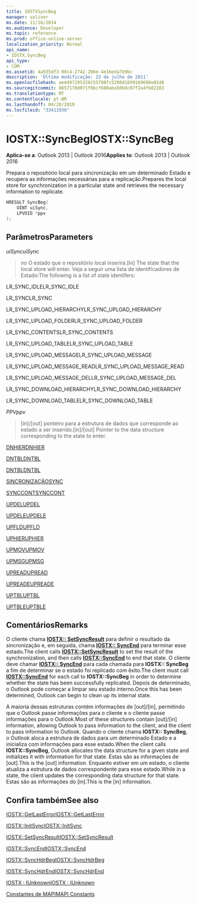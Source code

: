 ```yaml
---
title: IOSTXSyncBeg
manager: soliver
ms.date: 11/16/2014
ms.audience: Developer
ms.topic: reference
ms.prod: office-online-server
localization_priority: Normal
api_name:
- IOSTX.SyncBeg
api_type:
- COM
ms.assetid: 4a935df3-98c4-2742-206e-4e16eda7b9bc
description: 'Última modificação: 23 de julho de 2011'
ms.openlocfilehash: ae4497295328155780fc5208d1699169698e02d8
ms.sourcegitcommit: 8657170d071f9bcf680aba50b9c07f2a4fb82283
ms.translationtype: MT
ms.contentlocale: pt-BR
ms.lasthandoff: 04/28/2019
ms.locfileid: "33411936"
---
```

# <a name="iostxsyncbeg"></a><span data-ttu-id="092ed-103">IOSTX::SyncBeg</span><span class="sxs-lookup"><span data-stu-id="092ed-103">IOSTX::SyncBeg</span></span>

  
  
<span data-ttu-id="092ed-104">**Aplica-se a**: Outlook 2013 | Outlook 2016</span><span class="sxs-lookup"><span data-stu-id="092ed-104">**Applies to**: Outlook 2013 | Outlook 2016</span></span> 
  
<span data-ttu-id="092ed-105">Prepara o repositório local para sincronização em um determinado Estado e recupera as informações necessárias para a replicação.</span><span class="sxs-lookup"><span data-stu-id="092ed-105">Prepares the local store for synchronization in a particular state and retrieves the necessary information to replicate.</span></span>
  
```cpp
HRESULT SyncBeg( 
    UINT uiSync, 
    LPVOID *ppv 
);
```

## <a name="parameters"></a><span data-ttu-id="092ed-106">Parâmetros</span><span class="sxs-lookup"><span data-stu-id="092ed-106">Parameters</span></span>

 <span data-ttu-id="092ed-107">_uiSync_</span><span class="sxs-lookup"><span data-stu-id="092ed-107">_uiSync_</span></span>
  
>  <span data-ttu-id="092ed-108">no O estado que o repositório local inserirá.</span><span class="sxs-lookup"><span data-stu-id="092ed-108">[in] The state that the local store will enter.</span></span> <span data-ttu-id="092ed-109">Veja a seguir uma lista de identificadores de Estado:</span><span class="sxs-lookup"><span data-stu-id="092ed-109">The following is a list of state identifers:</span></span> 
    
<span data-ttu-id="092ed-110">LR_SYNC_IDLE</span><span class="sxs-lookup"><span data-stu-id="092ed-110">LR_SYNC_IDLE</span></span>
  
> 
    
<span data-ttu-id="092ed-111">LR_SYNC</span><span class="sxs-lookup"><span data-stu-id="092ed-111">LR_SYNC</span></span>
  
> 
    
<span data-ttu-id="092ed-112">LR_SYNC_UPLOAD_HIERARCHY</span><span class="sxs-lookup"><span data-stu-id="092ed-112">LR_SYNC_UPLOAD_HIERARCHY</span></span>
  
> 
    
<span data-ttu-id="092ed-113">LR_SYNC_UPLOAD_FOLDER</span><span class="sxs-lookup"><span data-stu-id="092ed-113">LR_SYNC_UPLOAD_FOLDER</span></span>
  
> 
    
<span data-ttu-id="092ed-114">LR_SYNC_CONTENTS</span><span class="sxs-lookup"><span data-stu-id="092ed-114">LR_SYNC_CONTENTS</span></span>
  
> 
    
<span data-ttu-id="092ed-115">LR_SYNC_UPLOAD_TABLE</span><span class="sxs-lookup"><span data-stu-id="092ed-115">LR_SYNC_UPLOAD_TABLE</span></span>
  
> 
    
<span data-ttu-id="092ed-116">LR_SYNC_UPLOAD_MESSAGE</span><span class="sxs-lookup"><span data-stu-id="092ed-116">LR_SYNC_UPLOAD_MESSAGE</span></span>
  
> 
    
<span data-ttu-id="092ed-117">LR_SYNC_UPLOAD_MESSAGE_READ</span><span class="sxs-lookup"><span data-stu-id="092ed-117">LR_SYNC_UPLOAD_MESSAGE_READ</span></span>
  
> 
    
<span data-ttu-id="092ed-118">LR_SYNC_UPLOAD_MESSAGE_DEL</span><span class="sxs-lookup"><span data-stu-id="092ed-118">LR_SYNC_UPLOAD_MESSAGE_DEL</span></span>
  
> 
    
<span data-ttu-id="092ed-119">LR_SYNC_DOWNLOAD_HIERARCHY</span><span class="sxs-lookup"><span data-stu-id="092ed-119">LR_SYNC_DOWNLOAD_HIERARCHY</span></span>
  
> 
    
<span data-ttu-id="092ed-120">LR_SYNC_DOWNLOAD_TABLE</span><span class="sxs-lookup"><span data-stu-id="092ed-120">LR_SYNC_DOWNLOAD_TABLE</span></span>
  
> 
    
 <span data-ttu-id="092ed-121">_PPV_</span><span class="sxs-lookup"><span data-stu-id="092ed-121">_ppv_</span></span>
  
>  <span data-ttu-id="092ed-122">[in]/[out] ponteiro para a estrutura de dados que corresponde ao estado a ser inserido.</span><span class="sxs-lookup"><span data-stu-id="092ed-122">[in]/[out] Pointer to the data structure corresponding to the state to enter.</span></span> 
    
[<span data-ttu-id="092ed-123">DNHIER</span><span class="sxs-lookup"><span data-stu-id="092ed-123">DNHIER</span></span>](dnhier.md)
  
> 
    
[<span data-ttu-id="092ed-124">DNTBL</span><span class="sxs-lookup"><span data-stu-id="092ed-124">DNTBL</span></span>](dntbl.md)
  
> 
    
[<span data-ttu-id="092ed-125">DNTBL</span><span class="sxs-lookup"><span data-stu-id="092ed-125">DNTBL</span></span>](dntbl.md)
  
> 
    
[<span data-ttu-id="092ed-126">SINCRONIZAÇÃO</span><span class="sxs-lookup"><span data-stu-id="092ed-126">SYNC</span></span>](sync.md)
  
> 
    
[<span data-ttu-id="092ed-127">SYNCCONT</span><span class="sxs-lookup"><span data-stu-id="092ed-127">SYNCCONT</span></span>](synccont.md)
  
> 
    
[<span data-ttu-id="092ed-128">UPDEL</span><span class="sxs-lookup"><span data-stu-id="092ed-128">UPDEL</span></span>](updel.md)
  
> 
    
[<span data-ttu-id="092ed-129">UPDELE</span><span class="sxs-lookup"><span data-stu-id="092ed-129">UPDELE</span></span>](updele.md)
  
> 
    
[<span data-ttu-id="092ed-130">UPFLD</span><span class="sxs-lookup"><span data-stu-id="092ed-130">UPFLD</span></span>](upfld.md)
  
> 
    
[<span data-ttu-id="092ed-131">UPHIER</span><span class="sxs-lookup"><span data-stu-id="092ed-131">UPHIER</span></span>](uphier.md)
  
> 
    
[<span data-ttu-id="092ed-132">UPMOV</span><span class="sxs-lookup"><span data-stu-id="092ed-132">UPMOV</span></span>](upmov.md)
  
> 
    
[<span data-ttu-id="092ed-133">UPMSG</span><span class="sxs-lookup"><span data-stu-id="092ed-133">UPMSG</span></span>](upmsg.md)
  
> 
    
[<span data-ttu-id="092ed-134">UPREAD</span><span class="sxs-lookup"><span data-stu-id="092ed-134">UPREAD</span></span>](upread.md)
  
> 
    
[<span data-ttu-id="092ed-135">UPREADE</span><span class="sxs-lookup"><span data-stu-id="092ed-135">UPREADE</span></span>](upreade.md)
  
> 
    
[<span data-ttu-id="092ed-136">UPTBL</span><span class="sxs-lookup"><span data-stu-id="092ed-136">UPTBL</span></span>](uptbl.md)
  
> 
    
[<span data-ttu-id="092ed-137">UPTBLE</span><span class="sxs-lookup"><span data-stu-id="092ed-137">UPTBLE</span></span>](uptble.md)
  
> 
    
## <a name="remarks"></a><span data-ttu-id="092ed-138">Comentários</span><span class="sxs-lookup"><span data-stu-id="092ed-138">Remarks</span></span>

<span data-ttu-id="092ed-139">O cliente chama **[IOSTX:: SetSyncResult](iostx-setsyncresult.md)** para definir o resultado da sincronização e, em seguida, chama **[IOSTX:: SyncEnd](iostx-syncend.md)** para terminar esse estado.</span><span class="sxs-lookup"><span data-stu-id="092ed-139">The client calls **[IOSTX::SetSyncResult](iostx-setsyncresult.md)** to set the result of the synchronization, and then calls **[IOSTX::SyncEnd](iostx-syncend.md)** to end that state.</span></span> <span data-ttu-id="092ed-140">O cliente deve chamar **[IOSTX:: SyncEnd](iostx-syncend.md)** para cada chamada para **IOSTX:: SyncBeg** a fim de determinar se o estado foi replicado com êxito.</span><span class="sxs-lookup"><span data-stu-id="092ed-140">The client must call **[IOSTX::SyncEnd](iostx-syncend.md)** for each call to **IOSTX::SyncBeg** in order to determine whether the state has been successfully replicated.</span></span> <span data-ttu-id="092ed-141">Depois de determinado, o Outlook pode começar a limpar seu estado interno.</span><span class="sxs-lookup"><span data-stu-id="092ed-141">Once this has been determined, Outlook can begin to clean up its internal state.</span></span> 
  
<span data-ttu-id="092ed-142">A maioria dessas estruturas contém informações de [out]/[in], permitindo que o Outlook passe informações para o cliente e o cliente passe informações para o Outlook.</span><span class="sxs-lookup"><span data-stu-id="092ed-142">Most of these structures contain [out]/[in] information, allowing Outlook to pass information to the client, and the client to pass information to Outlook.</span></span> <span data-ttu-id="092ed-143">Quando o cliente chama **IOSTX:: SyncBeg**, o Outlook aloca a estrutura de dados para um determinado Estado e a inicializa com informações para esse estado.</span><span class="sxs-lookup"><span data-stu-id="092ed-143">When the client calls **IOSTX::SyncBeg**, Outlook allocates the data structure for a given state and initializes it with information for that state.</span></span> <span data-ttu-id="092ed-144">Estas são as informações de [out].</span><span class="sxs-lookup"><span data-stu-id="092ed-144">This is the [out] information.</span></span> <span data-ttu-id="092ed-145">Enquanto estiver em um estado, o cliente atualiza a estrutura de dados correspondente para esse estado.</span><span class="sxs-lookup"><span data-stu-id="092ed-145">While in a state, the client updates the corresponding data structure for that state.</span></span> <span data-ttu-id="092ed-146">Estas são as informações do [in].</span><span class="sxs-lookup"><span data-stu-id="092ed-146">This is the [in] information.</span></span> 
  
## <a name="see-also"></a><span data-ttu-id="092ed-147">Confira também</span><span class="sxs-lookup"><span data-stu-id="092ed-147">See also</span></span>



[<span data-ttu-id="092ed-148">IOSTX::GetLastError</span><span class="sxs-lookup"><span data-stu-id="092ed-148">IOSTX::GetLastError</span></span>](iostx-getlasterror.md)
  
[<span data-ttu-id="092ed-149">IOSTX::InitSync</span><span class="sxs-lookup"><span data-stu-id="092ed-149">IOSTX::InitSync</span></span>](iostx-initsync.md)
  
[<span data-ttu-id="092ed-150">IOSTX::SetSyncResult</span><span class="sxs-lookup"><span data-stu-id="092ed-150">IOSTX::SetSyncResult</span></span>](iostx-setsyncresult.md)
  
[<span data-ttu-id="092ed-151">IOSTX::SyncEnd</span><span class="sxs-lookup"><span data-stu-id="092ed-151">IOSTX::SyncEnd</span></span>](iostx-syncend.md)
  
[<span data-ttu-id="092ed-152">IOSTX::SyncHdrBeg</span><span class="sxs-lookup"><span data-stu-id="092ed-152">IOSTX::SyncHdrBeg</span></span>](iostx-synchdrbeg.md)
  
[<span data-ttu-id="092ed-153">IOSTX::SyncHdrEnd</span><span class="sxs-lookup"><span data-stu-id="092ed-153">IOSTX::SyncHdrEnd</span></span>](iostx-synchdrend.md)
  
[<span data-ttu-id="092ed-154">IOSTX : IUnknown</span><span class="sxs-lookup"><span data-stu-id="092ed-154">IOSTX : IUnknown</span></span>](iostxiunknown.md)


[<span data-ttu-id="092ed-155">Constantes de MAPI</span><span class="sxs-lookup"><span data-stu-id="092ed-155">MAPI Constants</span></span>](mapi-constants.md)

